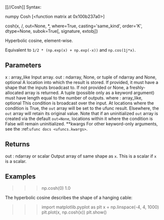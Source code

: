 [[//Cosh]]
Syntax:

  numpy Cosh [<function matrix at 0x100b237a0>]

cosh(x, /, out=None, *, where=True, casting='same_kind', order='K', dtype=None, subok=True[, signature, extobj])

Hyperbolic cosine, element-wise.

Equivalent to ``1/2 * (np.exp(x) + np.exp(-x))`` and ``np.cos(1j*x)``.

Parameters
----------
x : array_like
    Input array.
out : ndarray, None, or tuple of ndarray and None, optional
    A location into which the result is stored. If provided, it must have
    a shape that the inputs broadcast to. If not provided or None,
    a freshly-allocated array is returned. A tuple (possible only as a
    keyword argument) must have length equal to the number of outputs.
where : array_like, optional
    This condition is broadcast over the input. At locations where the
    condition is True, the `out` array will be set to the ufunc result.
    Elsewhere, the `out` array will retain its original value.
    Note that if an uninitialized `out` array is created via the default
    ``out=None``, locations within it where the condition is False will
    remain uninitialized.
**kwargs
    For other keyword-only arguments, see the
    :ref:`ufunc docs <ufuncs.kwargs>`.

Returns
-------
out : ndarray or scalar
    Output array of same shape as `x`.
    This is a scalar if `x` is a scalar.

Examples
--------
>>> np.cosh(0)
1.0

The hyperbolic cosine describes the shape of a hanging cable:

>>> import matplotlib.pyplot as plt
>>> x = np.linspace(-4, 4, 1000)
>>> plt.plot(x, np.cosh(x))
>>> plt.show()